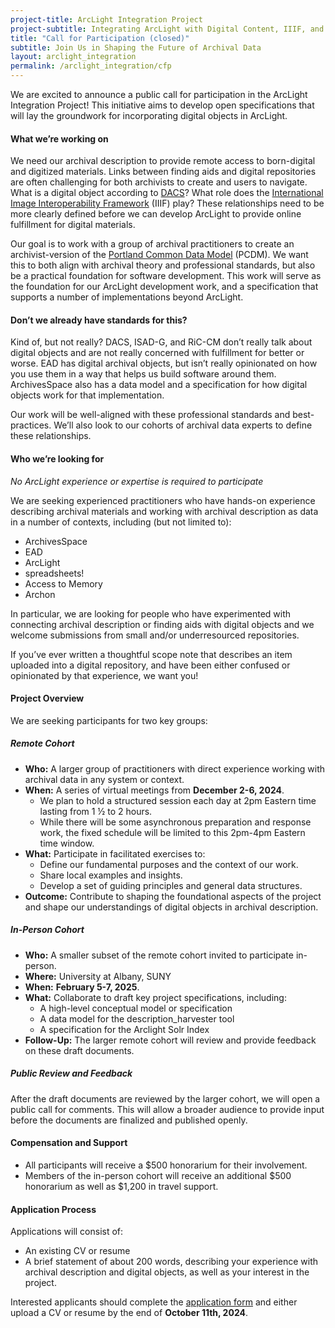 ```yaml
---
project-title: ArcLight Integration Project
project-subtitle: Integrating ArcLight with Digital Content, IIIF, and ArchivesSpace
title: "Call for Participation (closed)"
subtitle: Join Us in Shaping the Future of Archival Data
layout: arclight_integration
permalink: /arclight_integration/cfp
---
```



We are excited to announce a public call for participation in the ArcLight Integration Project! This initiative aims to develop open specifications that will lay the groundwork for incorporating digital objects in ArcLight.

#### What we’re working on

We need our archival description to provide remote access to born-digital and digitized materials. Links between finding aids and digital repositories are often challenging for both archivists to create and users to navigate. What is a digital object according to [DACS](https://saa-ts-dacs.github.io/)? What role does the [International Image Interoperability Framework](https://iiif.io/) (IIIF) play? These relationships need to be more clearly defined before we can develop ArcLight to provide online fulfillment for digital materials.

Our goal is to work with a group of archival practitioners to create an archivist-version of the [Portland Common Data Model](https://github.com/duraspace/pcdm/wiki) (PCDM). We want this to both align with archival theory and professional standards, but also be a practical foundation for software development. This work will serve as the foundation for our ArcLight development work, and a specification that supports a number of implementations beyond ArcLight.

#### Don’t we already have standards for this?

Kind of, but not really? DACS, ISAD-G, and RiC-CM don’t really talk about digital objects and are not really concerned with fulfillment for better or worse. EAD has digital archival objects, but isn’t really opinionated on how you use them in a way that helps us build software around them. ArchivesSpace also has a data model and a specification for how digital objects work for that implementation.

Our work will be well-aligned with these professional standards and best-practices. We’ll also look to our cohorts of archival data experts to define these relationships.

#### Who we’re looking for

*No ArcLight experience or expertise is required to participate*

We are seeking experienced practitioners who have hands-on experience describing archival materials and working with archival description as data in a number of contexts, including (but not limited to):

-   ArchivesSpace
-   EAD
-   ArcLight
-   spreadsheets!
-   Access to Memory
-   Archon

In particular, we are looking for people who have experimented with connecting archival description or finding aids with digital objects and we welcome submissions from small and/or underresourced repositories.

If you’ve ever written a thoughtful scope note that describes an item uploaded into a digital repository, and have been either confused or opinionated by that experience, we want you!

#### Project Overview

We are seeking participants for two key groups:

##### Remote Cohort

-   **Who:** A larger group of practitioners with direct experience working with archival data in any system or context.
-   **When:** A series of virtual meetings from **December 2-6, 2024**.
	- We plan to hold a structured session each day at 2pm Eastern time lasting from 1 ½ to 2 hours.
	- While there will be some asynchronous preparation and response work, the fixed schedule will be limited to this 2pm-4pm Eastern time window.
-   **What:** Participate in facilitated exercises to:
	-   Define our fundamental purposes and the context of our work.
	-   Share local examples and insights.
	-   Develop a set of guiding principles and general data structures.
-   **Outcome:** Contribute to shaping the foundational aspects of the project and shape our understandings of digital objects in archival description.
    
##### In-Person Cohort

-   **Who:** A smaller subset of the remote cohort invited to participate in-person.
-   **Where:** University at Albany, SUNY
-   **When:** **February 5-7, 2025**.
-   **What:** Collaborate to draft key project specifications, including:
	-   A high-level conceptual model or specification
	-   A data model for the description_harvester tool
	-   A specification for the Arclight Solr Index
-   **Follow-Up:** The larger remote cohort will review and provide feedback on these draft documents.
    
##### Public Review and Feedback

After the draft documents are reviewed by the larger cohort, we will open a public call for comments. This will allow a broader audience to provide input before the documents are finalized and published openly.

#### Compensation and Support

-   All participants will receive a $500 honorarium for their involvement.
-   Members of the in-person cohort will receive an additional $500 honorarium as well as $1,200 in travel support.

#### Application Process

Applications will consist of:
-   An existing CV or resume
-   A brief statement of about 200 words, describing your experience with archival description and digital objects, as well as your interest in the project.
    
Interested applicants should complete the [application form](https://docs.google.com/forms/d/e/1FAIpQLSc1wXyyPCRoc-MNZOKdgEQrbZWJieCV_IOwEU6JJfQz4RJMlA/viewform?usp=sf_link) and either upload a CV or resume by the end of **October 11th, 2024**.
